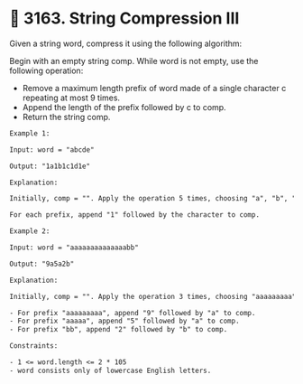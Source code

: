 # 🧩 3163\. String Compression III

Given a string word, compress it using the following algorithm:

Begin with an empty string comp. While word is not empty, use the following operation:

- Remove a maximum length prefix of word made of a single character c repeating at most 9 times.
- Append the length of the prefix followed by c to comp.
- Return the string comp.

```txt
Example 1:

Input: word = "abcde"

Output: "1a1b1c1d1e"

Explanation:

Initially, comp = "". Apply the operation 5 times, choosing "a", "b", "c", "d", and "e" as the prefix in each operation.

For each prefix, append "1" followed by the character to comp.
```

```txt
Example 2:

Input: word = "aaaaaaaaaaaaaabb"

Output: "9a5a2b"

Explanation:

Initially, comp = "". Apply the operation 3 times, choosing "aaaaaaaaa", "aaaaa", and "bb" as the prefix in each operation.

- For prefix "aaaaaaaaa", append "9" followed by "a" to comp.
- For prefix "aaaaa", append "5" followed by "a" to comp.
- For prefix "bb", append "2" followed by "b" to comp.
```

```txt
Constraints:

- 1 <= word.length <= 2 * 105
- word consists only of lowercase English letters.
```
